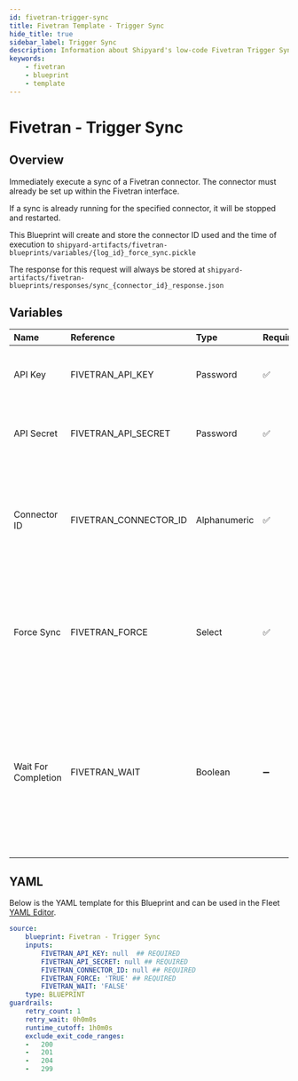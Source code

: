 ```yaml
---
id: fivetran-trigger-sync
title: Fivetran Template - Trigger Sync
hide_title: true
sidebar_label: Trigger Sync
description: Information about Shipyard's low-code Fivetran Trigger Sync blueprint. Execute a sync against an existing connector in the Fivetran interface without waiting for results. 
keywords:
    - fivetran
    - blueprint
    - template
---
```


# Fivetran - Trigger Sync

## Overview
Immediately execute a sync of a Fivetran connector. The connector must already be set up within the Fivetran interface.

If a sync is already running for the specified connector, it will be stopped and restarted.

This Blueprint will create and store the connector ID used and the time of execution to `shipyard-artifacts/fivetran-blueprints/variables/{log_id}_force_sync.pickle`

The response for this request will always be stored at `shipyard-artifacts/fivetran-blueprints/responses/sync_{connector_id}_response.json`


## Variables

| Name                | Reference             | Type         | Required           | Default | Options                                                              | Description                                                                                                                                               |
|:--------------------|:----------------------|:-------------|:-------------------|:--------|:---------------------------------------------------------------------|:----------------------------------------------------------------------------------------------------------------------------------------------------------|
| API Key             | FIVETRAN_API_KEY      | Password     | :white_check_mark: | -       | -                                                                    | Your account's unique API Key for Fivetran.                                                                                                               |
| API Secret          | FIVETRAN_API_SECRET   | Password     | :white_check_mark: | -       | -                                                                    | Your account's unique API Secret for Fivetran.                                                                                                            |
| Connector ID        | FIVETRAN_CONNECTOR_ID | Alphanumeric | :white_check_mark: | -       | -                                                                    | The unique ID associated with a connector. Typically two words separated by an underscore.                                                                |
| Force Sync          | FIVETRAN_FORCE        | Select       | :white_check_mark: | `TRUE`  | Enabled: `TRUE`<br></br><br></br>Disabled: `FALSE`<br></br><br></br> | Enabling this feature will interrupt any current running jobs                                                                                             |
| Wait For Completion | FIVETRAN_WAIT         | Boolean      | :heavy_minus_sign: | `FALSE` | Enabled: `TRUE`<br></br><br></br>Disabled: `FALSE`<br></br><br></br> | Enable if you want the vessel to wait until the sync job is successfully completed. Otherwise, the vessel will only initiate the sync job without waiting |


## YAML
Below is the YAML template for this Blueprint and can be used in the Fleet [YAML Editor](../../reference/fleets/yaml-editor.md).
```yaml
source:
    blueprint: Fivetran - Trigger Sync
    inputs:
        FIVETRAN_API_KEY: null  ## REQUIRED
        FIVETRAN_API_SECRET: null ## REQUIRED
        FIVETRAN_CONNECTOR_ID: null ## REQUIRED
        FIVETRAN_FORCE: 'TRUE' ## REQUIRED
        FIVETRAN_WAIT: 'FALSE'
    type: BLUEPRINT
guardrails:
    retry_count: 1
    retry_wait: 0h0m0s
    runtime_cutoff: 1h0m0s
    exclude_exit_code_ranges:
    -   200
    -   201
    -   204
    -   299

```
